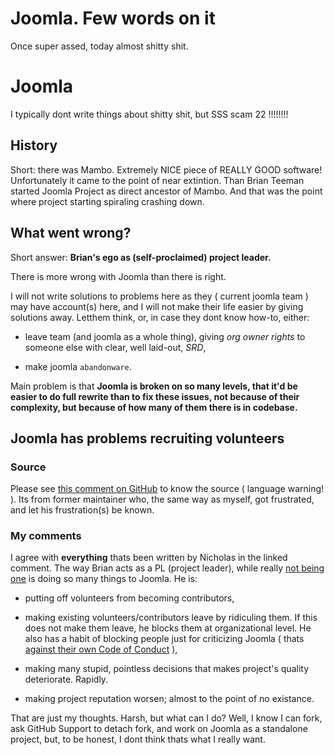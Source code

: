 # Joomla. Few words on it

Once super assed, today almost shitty shit.

# Joomla

I typically dont write things about shitty shit, but SSS scam 22 !!!!!!!!

## History

Short: there was Mambo. Extremely NICE piece of REALLY GOOD software! Unfortunately it came to the point of near extintion. Than Brian Teeman started Joomla Project as direct ancestor of Mambo. And that was the point where project starting spiraling crashing down.

## What went wrong?

Short answer: **Brian's ego as (self-proclaimed) project leader.**

There is more wrong with Joomla than there is right.

I will not write solutions to problems here as they ( current joomla team ) may have account(s) here, and I will not make their life easier by giving solutions away. Letthem think, or, in case they dont know how-to, either:

*   leave team (and joomla as a whole thing), giving *org owner rights* to someone else with clear, well laid-out, *SRD*,
    
*   make joomla `abandonware`.
    

Main problem is that **Joomla is broken on so many levels, that it'd be easier to do full rewrite than to fix these issues, not because of their complexity, but because of how many of them there is in codebase.**

## Joomla has problems recruiting volunteers

### Source

Please see [this comment on GitHub](https://github.com/joomla/joomla-cms/discussions/38577#discussioncomment-4187504) to know the source ( language warning! ). Its from former maintainer who, the same way as myself, got frustrated, and let his frustration(s) be known.

### My comments

I agree with **everything** thats been written by Nicholas in the linked comment. The way Brian acts as a PL (project leader), while really [not being one](https://volunteers.joomla.org/board-of-directors?start=75?start=54?start=18?start=63?start=10?start=36?start=6?start=6?start=6?start=65?start=33?start=80?start=66?start=12?start=55?start=21?start=39?start=45?start=90?start=85?start=30?start=10?start=5?start=20?start=40?start=25?start=15?start=3?start=3?limitstart=0?start=57?start=35?start=39?start=75?start=54?start=36?start=80?start=66?start=3?start=6?start=40?start=78?start=18?start=63?start=10?start=6?start=65?start=33?start=3?start=12?start=55?start=21?start=3?start=3?start=85?start=54?start=35?start=10?start=15?start=20?start=25?start=30?start=35?start=40?start=45?start=5?start=90?start=80?start=66?start=54) is doing so many things to Joomla. He is:

*   putting off volunteers from becoming contributors,
    

*   making existing volunteers/contributors leave by ridiculing them. If this does not make them leave, he blocks them at organizational level. He also has a habit of blocking people just for criticizing Joomla ( thats [against their own Code of Conduct](https://github.com/joomla/joomla-cms/blob/4.2-dev/CODE_OF_CONDUCT.md) ),
    
*   making many stupid, pointless decisions that makes project's quality deteriorate. Rapidly.
    
*   making project reputation worsen; almost to the point of no existance.
    

That are just my thoughts. Harsh, but what can I do? Well, I know I can fork, ask GitHub Support to detach fork, and work on Joomla as a standalone project, but, to be honest, I dont think thats what I really want.